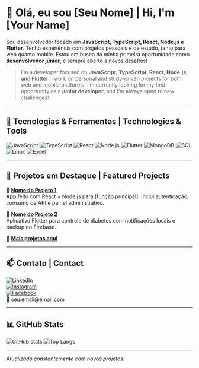 # 👋 Olá, eu sou [Seu Nome] | Hi, I'm [Your Name]

Sou desenvolvedor focado em **JavaScript, TypeScript, React, Node.js e Flutter**. Tenho experiência com projetos pessoais e de estudo, tanto para web quanto mobile. Estou em busca da minha primeira oportunidade como **desenvolvedor júnior**, e sempre aberto a novos desafios!

> I’m a developer focused on **JavaScript, TypeScript, React, Node.js, and Flutter**. I work on personal and study-driven projects for both web and mobile platforms. I’m currently looking for my first opportunity as a **junior developer**, and I’m always open to new challenges!

---

## 🚀 Tecnologias & Ferramentas | Technologies & Tools

![JavaScript](https://img.shields.io/badge/-JavaScript-F7DF1E?style=flat&logo=javascript&logoColor=000)
![TypeScript](https://img.shields.io/badge/-TypeScript-3178C6?style=flat&logo=typescript&logoColor=fff)
![React](https://img.shields.io/badge/-React-61DAFB?style=flat&logo=react&logoColor=000)
![Node.js](https://img.shields.io/badge/-Node.js-339933?style=flat&logo=node.js&logoColor=fff)
![Flutter](https://img.shields.io/badge/-Flutter-02569B?style=flat&logo=flutter&logoColor=fff)
![MongoDB](https://img.shields.io/badge/-MongoDB-47A248?style=flat&logo=mongodb&logoColor=fff)
![SQL](https://img.shields.io/badge/-SQL-4479A1?style=flat&logo=mysql&logoColor=fff)
![Linux](https://img.shields.io/badge/-Linux-FCC624?style=flat&logo=linux&logoColor=000)
![Excel](https://img.shields.io/badge/-Excel-217346?style=flat&logo=microsoft-excel&logoColor=fff)

---

## 📁 Projetos em Destaque | Featured Projects

🔸 **[Nome do Projeto 1](https://github.com/seuperfil/nome-do-projeto1)**  
App feito com React + Node.js para [função principal]. Inclui autenticação, consumo de API e painel administrativo.

🔸 **[Nome do Projeto 2](https://github.com/seuperfil/nome-do-projeto2)**  
Aplicativo Flutter para controle de diabetes com notificações locais e backup no Firebase.

🔸 **[Mais projetos aqui](https://github.com/seuperfil?tab=repositories)**

---

## 📫 Contato | Contact

[![LinkedIn](https://img.shields.io/badge/-LinkedIn-blue?style=flat&logo=Linkedin&logoColor=white)](https://linkedin.com/in/seuusuario)  
[![Instagram](https://img.shields.io/badge/-Instagram-E4405F?style=flat&logo=Instagram&logoColor=white)](https://instagram.com/seuusuario)  
[![Facebook](https://img.shields.io/badge/-Facebook-1877F2?style=flat&logo=Facebook&logoColor=white)](https://facebook.com/seuusuario)  
📧 seu.email@email.com

---

## 📊 GitHub Stats

![GitHub stats](https://github-readme-stats.vercel.app/api?username=seuperfil&show_icons=true&theme=dracula&count_private=true)
![Top Langs](https://github-readme-stats.vercel.app/api/top-langs/?username=seuperfil&layout=compact&theme=dracula)

---

*Atualizado constantemente com novos projetos!*

